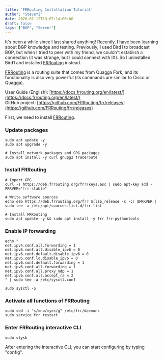 ```yaml
---
title: 'FRRouting Installation Tutorial'
author: "SteveYi"
date: 2020-07-12T13:07:14+00:00
draft: false
tags: ["BGP", "Server"]
---
```


It's been a while since I last shared anything! Recently, I have been learning about BGP knowledge and testing. Previously, I used Bird1 to broadcast BGP, but when I tried to peer with my friend, we couldn't establish a connection (it was strange, but I could connect with IX). So I uninstalled Bird1 and installed [FRRouting](https://frrouting.org/) instead.

[FRRouting](https://frrouting.org/) is a routing suite that comes from Quagga Fork, and its functionality is also very powerful (its commands are similar to Cisco or Quagga).

User Guide (English): [https://docs.frrouting.org/en/latest/](https://docs.frrouting.org/en/latest/)  
GitHub project: [https://github.com/FRRouting/frr/releases](https://github.com/FRRouting/frr/releases)

First, we need to install [FRRouting](https://frrouting.org/).

### Update packages

```
sudo apt update -y
sudo apt upgrade -y

# Install network packages and GPG packages
sudo apt install -y curl gnupg2 traceroute
```

### Install FRRouting

```
# Import GPG
curl -s https://deb.frrouting.org/frr/keys.asc | sudo apt-key add -
FRRVER="frr-stable"

# Write software sources
echo deb https://deb.frrouting.org/frr $(lsb_release -s -c) $FRRVER | sudo tee -a /etc/apt/sources.list.d/frr.list

# Install FRRouting
sudo apt update -y && sudo apt install -y frr frr-pythontools
```

### Enable IP forwarding

```
echo "
net.ipv4.conf.all.forwarding = 1
net.ipv6.conf.all.disable_ipv6 = 0
net.ipv6.conf.default.disable_ipv6 = 0
net.ipv6.conf.lo.disable_ipv6 = 0
net.ipv6.conf.default.forwarding = 1
net.ipv6.conf.all.forwarding = 1
net.ipv6.conf.all.proxy_ndp = 1
net.ipv6.conf.all.accept_ra = 2
" | sudo tee -a /etc/sysctl.conf

sudo sysctl -p
```

### Activate all functions of FRRouting

```
sudo sed -i "s/=no/=yes/g" /etc/frr/daemons
sudo service frr restart
```

### Enter FRRouting interactive CLI

```
sudo vtysh
```

After entering the interactive CLI, you can start configuring by typing "config".
